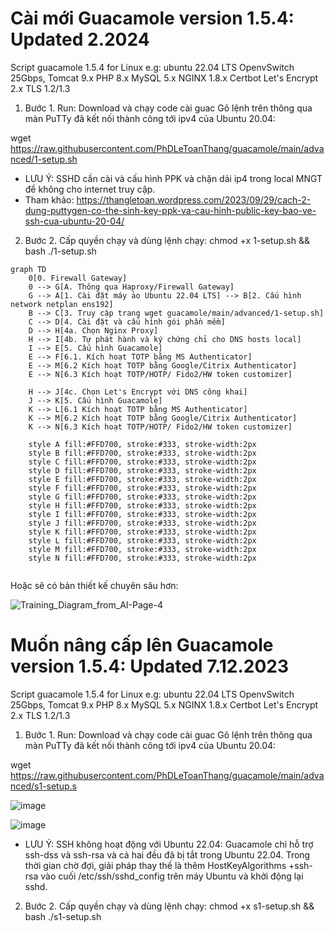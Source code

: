 # Cài mới Guacamole version 1.5.4: Updated 2.2024
Script guacamole 1.5.4 for Linux e.g: ubuntu 22.04 LTS OpenvSwitch 25Gbps, Tomcat 9.x PHP 8.x MySQL 5.x NGINX 1.8.x Certbot Let's Encrypt 2.x TLS 1.2/1.3

1. Bước 1. Run: Download và chạy code cài guac Gõ lệnh trên thông qua màn PuTTy đã kết nối thành công tới ipv4 của Ubuntu 20.04:
   
wget https://raw.githubusercontent.com/PhDLeToanThang/guacamole/main/advanced/1-setup.sh

- LƯU Ý: SSHD cần cài và cấu hình PPK và chặn dải ip4 trong local MNGT để không cho internet truy cập.
- Tham khảo: https://thangletoan.wordpress.com/2023/09/29/cach-2-dung-puttygen-co-the-sinh-key-ppk-va-cau-hinh-public-key-bao-ve-ssh-cua-ubuntu-20-04/ 

2. Bước 2. Cấp quyền chạy và dùng lệnh chạy: 
chmod +x 1-setup.sh && bash ./1-setup.sh

```mermaid
graph TD
    0[0. Firewall Gateway]
	0 --> G[A. Thông qua Haproxy/Firewall Gateway]
	G --> A[1. Cài đặt máy ảo Ubuntu 22.04 LTS] --> B[2. Cấu hình network netplan ens192]
    B --> C[3. Truy cập trang wget guacamole/main/advanced/1-setup.sh]
    C --> D[4. Cài đặt và cấu hình gói phần mềm]
    D --> H[4a. Chọn Nginx Proxy]
    H --> I[4b. Tự phát hành và ký chứng chỉ cho DNS hosts local]
	I --> E[5. Cấu hình Guacamole]
	E --> F[6.1. Kích hoạt TOTP bằng MS Authenticator]
	E --> M[6.2 Kích hoạt TOTP bằng Google/Citrix Authenticator]
	E --> N[6.3 Kích hoạt TOTP/HOTP/ Fido2/HW token customizer]
	
    H --> J[4c. Chọn Let's Encrypt với DNS công khai]
	J --> K[5. Cấu hình Guacamole]
    K --> L[6.1 Kích hoạt TOTP bằng MS Authenticator]
    K --> M[6.2 Kích hoạt TOTP bằng Google/Citrix Authenticator]
    K --> N[6.3 Kích hoạt TOTP/HOTP/ Fido2/HW token customizer]

    style A fill:#FFD700, stroke:#333, stroke-width:2px
    style B fill:#FFD700, stroke:#333, stroke-width:2px
    style C fill:#FFD700, stroke:#333, stroke-width:2px
    style D fill:#FFD700, stroke:#333, stroke-width:2px
    style E fill:#FFD700, stroke:#333, stroke-width:2px
    style F fill:#FFD700, stroke:#333, stroke-width:2px
    style G fill:#FFD700, stroke:#333, stroke-width:2px
    style H fill:#FFD700, stroke:#333, stroke-width:2px
    style I fill:#FFD700, stroke:#333, stroke-width:2px
    style J fill:#FFD700, stroke:#333, stroke-width:2px
	style K fill:#FFD700, stroke:#333, stroke-width:2px
	style L fill:#FFD700, stroke:#333, stroke-width:2px
	style M fill:#FFD700, stroke:#333, stroke-width:2px
	style N fill:#FFD700, stroke:#333, stroke-width:2px
	
```

Hoặc sẽ có bản thiết kế chuyên sâu hơn:

![Training_Diagram_from_AI-Page-4](https://github.com/PhDLeToanThang/guacamole/assets/106635733/1bca2e7d-6428-4daf-a65f-70b72cac918b)



# Muốn nâng cấp lên Guacamole version 1.5.4: Updated 7.12.2023
Script guacamole 1.5.4 for Linux e.g: ubuntu 22.04 LTS OpenvSwitch 25Gbps, Tomcat 9.x PHP 8.x MySQL 5.x NGINX 1.8.x Certbot Let's Encrypt 2.x TLS 1.2/1.3

1. Bước 1. Run: Download và chạy code cài guac Gõ lệnh trên thông qua màn PuTTy đã kết nối thành công tới ipv4 của Ubuntu 20.04:
   
wget https://raw.githubusercontent.com/PhDLeToanThang/guacamole/main/advanced/s1-setup.s

![image](https://github.com/PhDLeToanThang/guacamole/assets/106635733/e4dd4678-65d8-44d1-be4e-da97a5c0de9d)

![image](https://github.com/PhDLeToanThang/guacamole/assets/106635733/b12004e7-1bcb-4ef5-9f89-a5c6b20216f3)

- LƯU Ý: SSH không hoạt động với Ubuntu 22.04:
Guacamole chỉ hỗ trợ ssh-dss và ssh-rsa và cả hai đều đã bị tắt trong Ubuntu 22.04.
Trong thời gian chờ đợi, giải pháp thay thế là thêm HostKeyAlgorithms +ssh-rsa vào cuối /etc/ssh/sshd_config trên máy Ubuntu và khởi động lại sshd.

2. Bước 2. Cấp quyền chạy và dùng lệnh chạy: 
chmod +x s1-setup.sh && bash ./s1-setup.sh
